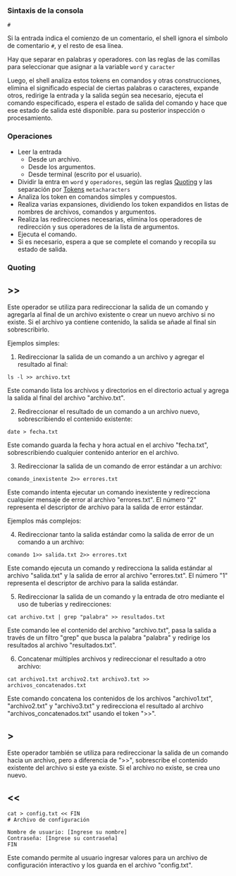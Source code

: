 
### Sintaxis de la consola

`#`

Si la entrada indica el comienzo de un comentario, el shell ignora el símbolo de comentario `#`, y el resto de esa línea.

Hay que separar en palabras y operadores. con las reglas de las comillas para seleccionar que asignar a la variable `word` y `caracter`

Luego, el shell analiza estos tokens en comandos y otras construcciones, elimina el significado especial de ciertas palabras o caracteres, expande otros, redirige la entrada y la salida según sea necesario, ejecuta el comando especificado, espera el estado de salida del comando y hace que ese estado de salida esté disponible. para su posterior inspección o procesamiento.

### Operaciones

- Leer la entrada
	- Desde un archivo.
	- Desde los argumentos.
	- Desde terminal (escrito por el usuario).
- Dividir la entra en `word` y `operadores`, según las reglas [Quoting](#Quoting) y las separación por [Tokens](#Tokens) `metacharacters`
- Analiza los token en comandos simples y compuestos.
- Realiza varias expansiones, dividiendo los token expandidos en listas de nombres de archivos, comandos y argumentos.
- Realiza las redirecciones necesarias, elimina los operadores de redirección y sus operadores de la lista de argumentos.
- Ejecuta el comando.
- Si es necesario, espera a que se complete el comando y recopila su estado de salida.

### Quoting


## >>

Este operador se utiliza para redireccionar la salida de un comando y agregarla al final de un archivo existente o crear un nuevo archivo si no existe. Si el archivo ya contiene contenido, la salida se añade al final sin sobrescribirlo.

Ejemplos simples:

1. Redireccionar la salida de un comando a un archivo y agregar el resultado al final:
```
ls -l >> archivo.txt
```
Este comando lista los archivos y directorios en el directorio actual y agrega la salida al final del archivo "archivo.txt".

2. Redireccionar el resultado de un comando a un archivo nuevo, sobrescribiendo el contenido existente:
```
date > fecha.txt
```
Este comando guarda la fecha y hora actual en el archivo "fecha.txt", sobrescribiendo cualquier contenido anterior en el archivo.

3. Redireccionar la salida de un comando de error estándar a un archivo:
```
comando_inexistente 2>> errores.txt
```
Este comando intenta ejecutar un comando inexistente y redirecciona cualquier mensaje de error al archivo "errores.txt". El número "2" representa el descriptor de archivo para la salida de error estándar.

Ejemplos más complejos:

4. Redireccionar tanto la salida estándar como la salida de error de un comando a un archivo:
```
comando 1>> salida.txt 2>> errores.txt
```
Este comando ejecuta un comando y redirecciona la salida estándar al archivo "salida.txt" y la salida de error al archivo "errores.txt". El número "1" representa el descriptor de archivo para la salida estándar.

5. Redireccionar la salida de un comando y la entrada de otro mediante el uso de tuberías y redirecciones:
```
cat archivo.txt | grep "palabra" >> resultados.txt
```
Este comando lee el contenido del archivo "archivo.txt", pasa la salida a través de un filtro "grep" que busca la palabra "palabra" y redirige los resultados al archivo "resultados.txt".

6. Concatenar múltiples archivos y redireccionar el resultado a otro archivo:
```
cat archivo1.txt archivo2.txt archivo3.txt >> archivos_concatenados.txt
```
Este comando concatena los contenidos de los archivos "archivo1.txt", "archivo2.txt" y "archivo3.txt" y redirecciona el resultado al archivo "archivos_concatenados.txt" usando el token ">>".

## >

Este operador también se utiliza para redireccionar la salida de un comando hacia un archivo, pero a diferencia de ">>", sobrescribe el contenido existente del archivo si este ya existe. Si el archivo no existe, se crea uno nuevo.

## <<

```
cat > config.txt << FIN
# Archivo de configuración

Nombre de usuario: [Ingrese su nombre]
Contraseña: [Ingrese su contraseña]
FIN
```

Este comando permite al usuario ingresar valores para un archivo de configuración interactivo y los guarda en el archivo "config.txt".